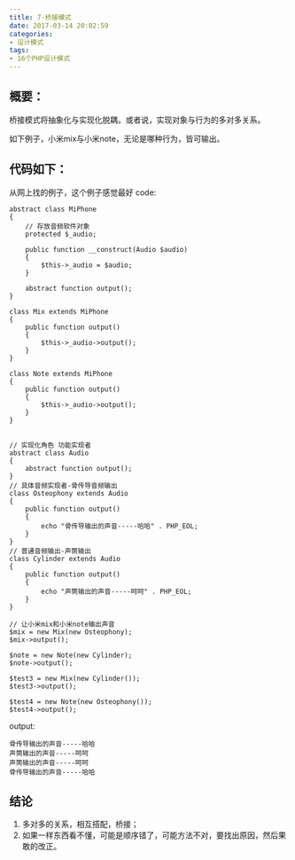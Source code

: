 ```yaml
---
title: 7-桥接模式
date: 2017-03-14 20:02:59
categories:
- 设计模式
tags:
- 16个PHP设计模式
---
```


## 概要：
桥接模式将抽象化与实现化脱耦。或者说，实现对象与行为的多对多关系。

如下例子，小米mix与小米note，无论是哪种行为，皆可输出。

## 代码如下：

从网上找的例子，这个例子感觉最好
code:
```
abstract class MiPhone
{
    // 存放音频软件对象
    protected $_audio;

    public function __construct(Audio $audio)
    {
        $this->_audio = $audio;
    }

    abstract function output();
}

class Mix extends MiPhone
{
    public function output()
    {
        $this->_audio->output();
    }
}

class Note extends MiPhone
{
    public function output()
    {
        $this->_audio->output();
    }
}


// 实现化角色 功能实现者
abstract class Audio
{
    abstract function output();
}
// 具体音频实现者-骨传导音频输出
class Osteophony extends Audio
{
    public function output()
    {
        echo "骨传导输出的声音-----哈哈" . PHP_EOL;
    }
}
// 普通音频输出-声筒输出
class Cylinder extends Audio
{
    public function output()
    {
        echo "声筒输出的声音-----呵呵" . PHP_EOL;
    }
}

// 让小米mix和小米note输出声音
$mix = new Mix(new Osteophony);
$mix->output();

$note = new Note(new Cylinder);
$note->output();

$test3 = new Mix(new Cylinder());
$test3->output();

$test4 = new Note(new Osteophony());
$test4->output();
```
output:
```
骨传导输出的声音-----哈哈
声筒输出的声音-----呵呵
声筒输出的声音-----呵呵
骨传导输出的声音-----哈哈
```

## 结论
1. 多对多的关系，相互搭配，桥接；
2. 如果一样东西看不懂，可能是顺序错了，可能方法不对，要找出原因，然后果敢的改正。

